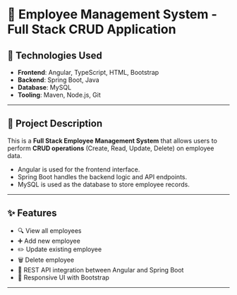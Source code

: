 # 📘 Employee Management System - Full Stack CRUD Application

## 🔧 Technologies Used

- **Frontend**: Angular, TypeScript, HTML, Bootstrap
- **Backend**: Spring Boot, Java
- **Database**: MySQL
- **Tooling**: Maven, Node.js, Git

---

## 📌 Project Description

This is a **Full Stack Employee Management System** that allows users to perform **CRUD operations** (Create, Read, Update, Delete) on employee data.

- Angular is used for the frontend interface.
- Spring Boot handles the backend logic and API endpoints.
- MySQL is used as the database to store employee records.

---

## ✨ Features

- 🔍 View all employees
- ➕ Add new employee
- ✏️ Update existing employee
- 🗑️ Delete employee
- 📄 REST API integration between Angular and Spring Boot
- 📱 Responsive UI with Bootstrap

---
